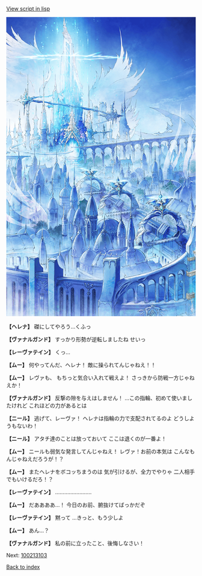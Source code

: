 [View script in lisp](../scripts/100213101.txt)

![angel_world.png](../images/backgrounds/angel_world.png)

**【ヘレナ】**
磔にしてやろう…くふっ

**【ヴァナルガンド】**
すっかり形勢が逆転しましたね
せいっ

**【レーヴァテイン】**
くっ…

**【ムー】**
何やってんだ、ヘレナ！
敵に操られてんじゃねえ！！

**【ムー】**
レヴァも、
もちっと気合い入れて戦えよ！
さっきから防戦一方じゃねえか！

**【ヴァナルガンド】**
反撃の隙を与えはしません！
…この指輪、初めて使いましたけれど
これほどの力があるとは

**【ニール】**
逃げて、レーヴァ！
ヘレナは指輪の力で支配されてるのよ
どうしようもないわ！

**【ニール】**
アタチ達のことは放っておいて
ここは退くのが一番よ！

**【ムー】**
ニールも弱気な発言してんじゃねえ！
レヴァ！お前の本気は
こんなもんじゃねえだろうが！？

**【ムー】**
またヘレナをボコッちまうのは
気が引けるが、全力でやりゃ
二人相手でもいけるだろ！？

**【レーヴァテイン】**
……………………

**【ムー】**
だああああ…！
今日のお前、腑抜けてばっかだぞ

**【レーヴァテイン】**
黙って
…きっと、もう少しよ

**【ムー】**
あん…？

**【ヴァナルガンド】**
私の前に立ったこと、後悔しなさい！

Next: [100213103](100213103.md)

[Back to index](index.md)
